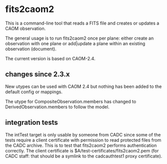 # fits2caom2

This is a command-line tool that reads a FITS file and creates or updates a CAOM observation.

The general usage is to run fits2caom2 once per plane: either create an observation with one plane or
add|update a plane within an existing observation (document).

The current version is based on CAOM-2.4.

## changes since 2.3.x
New utypes can be used with CAOM 2.4 but nothing has been added to the default config or mappings.

The utype for CompositeObservation.members has changed to DerivedObservation.members to follow the model.

## integration tests
The intTest target is only usable by someone from CADC since some of the tests require a client certificate with
permission to read protected files from the CADC archive. This is to test that fits2caom2 performs authentication
correctly. The client certificate is $A/test-certificates/fits2caom2.pem (for CADC staff: that should be a symlink 
to the cadcauthtest1 proxy certificate).

